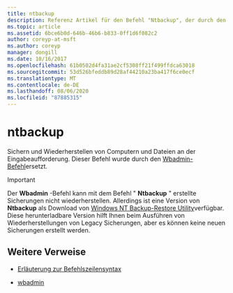 ```yaml
---
title: ntbackup
description: Referenz Artikel für den Befehl "Ntbackup", der durch den Befehl "Wbadmin" ersetzt wurde.
ms.topic: article
ms.assetid: 6bce6b0d-646b-46b6-b833-0ff1d6f082c2
author: coreyp-at-msft
ms.author: coreyp
manager: dongill
ms.date: 10/16/2017
ms.openlocfilehash: 61b0502d4fa31ae2cf5308ff21f499ffdca63018
ms.sourcegitcommit: 53d526bfeddb89d28af44210a23ba417f6ce0ecf
ms.translationtype: MT
ms.contentlocale: de-DE
ms.lasthandoff: 08/06/2020
ms.locfileid: "87885315"
---
```

# <a name="ntbackup"></a>ntbackup

Sichern und Wiederherstellen von Computern und Dateien an der Eingabeaufforderung. Dieser Befehl wurde durch den [Wbadmin-Befehl](wbadmin.md)ersetzt.

> [!IMPORTANT]
> Der **Wbadmin** -Befehl kann mit dem Befehl " **Ntbackup** " erstellte Sicherungen nicht wiederherstellen. Allerdings ist eine Version von **Ntbackup** als Download von [Windows NT Backup-Restore Utility](https://www.microsoft.com/download/details.aspx?id=4220)verfügbar. Diese herunterladbare Version hilft Ihnen beim Ausführen von Wiederherstellungen von Legacy Sicherungen, aber es können keine neuen Sicherungen erstellt werden.

## <a name="additional-references"></a>Weitere Verweise

- [Erläuterung zur Befehlszeilensyntax](command-line-syntax-key.md)

- [wbadmin](wbadmin.md)
